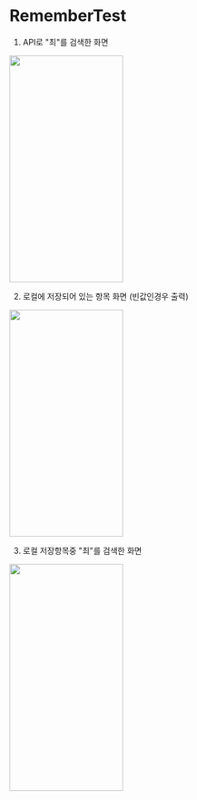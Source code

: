# RememberTest

1. API로 "최"를 검색한 화면
<img src="https://user-images.githubusercontent.com/84484505/193732363-614337df-9edb-43c5-b64a-69f3fa7d5aa4.png" width="200" height="400"/>

2. 로컬에 저장되어 있는 항목 화면 (빈값인경우 출력)
<img src="https://user-images.githubusercontent.com/84484505/193732369-85d4addf-81ce-449e-a131-53efbd5c9878.png" width="200" height="400"/>

3. 로컬 저장항목중 "최"를 검색한 화면
<img src="https://user-images.githubusercontent.com/84484505/193732376-72c41e0c-bf0f-43c0-a331-55dc112278a5.png" width="200" height="400"/>

